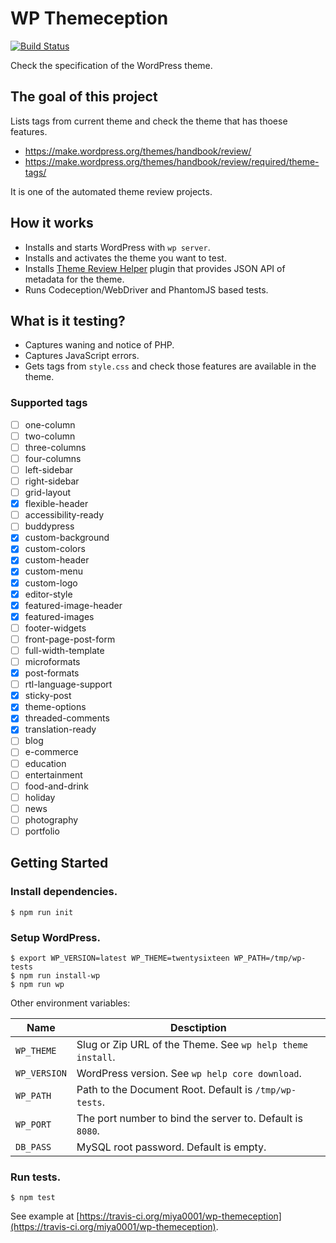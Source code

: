 # WP Themeception

[![Build Status](https://travis-ci.org/miya0001/wp-themeception.svg?branch=master)](https://travis-ci.org/miya0001/wp-themeception)

Check the specification of the WordPress theme.

## The goal of this project

Lists tags from current theme and check the theme that has thoese features.

* https://make.wordpress.org/themes/handbook/review/
* https://make.wordpress.org/themes/handbook/review/required/theme-tags/

It is one of the automated theme review projects.

## How it works

* Installs and starts WordPress with `wp server`.
* Installs and activates the theme you want to test.
* Installs [Theme Review Helper](https://github.com/miya0001/theme-review-helper) plugin that provides JSON API of metadata for the theme.
* Runs Codeception/WebDriver and PhantomJS based tests.

## What is it testing?

* Captures waning and notice of PHP.
* Captures JavaScript errors.
* Gets tags from `style.css` and check those features are available in the theme.

### Supported tags

* [ ] one-column
* [ ] two-column
* [ ] three-columns
* [ ] four-columns
* [ ] left-sidebar
* [ ] right-sidebar
* [ ] grid-layout
* [x] flexible-header
* [ ] accessibility-ready
* [ ] buddypress
* [x] custom-background
* [x] custom-colors
* [x] custom-header
* [x] custom-menu
* [x] custom-logo
* [x] editor-style
* [x] featured-image-header
* [x] featured-images
* [ ] footer-widgets
* [ ] front-page-post-form
* [ ] full-width-template
* [ ] microformats
* [x] post-formats
* [ ] rtl-language-support
* [x] sticky-post
* [x] theme-options
* [x] threaded-comments
* [x] translation-ready
* [ ] blog
* [ ] e-commerce
* [ ] education
* [ ] entertainment
* [ ] food-and-drink
* [ ] holiday
* [ ] news
* [ ] photography
* [ ] portfolio

## Getting Started

### Install dependencies.

```
$ npm run init
```

### Setup WordPress.

```
$ export WP_VERSION=latest WP_THEME=twentysixteen WP_PATH=/tmp/wp-tests
$ npm run install-wp
$ npm run wp
```

Other environment variables:

| Name         | Desctiption                                                |
|--------------|------------------------------------------------------------|
| `WP_THEME`   | Slug or Zip URL of the Theme. See `wp help theme install`. |
| `WP_VERSION` | WordPress version. See `wp help core download`.            |
| `WP_PATH`    | Path to the Document Root. Default is `/tmp/wp-tests`.     |
| `WP_PORT`    | The port number to bind the server to. Default is `8080`.  |
| `DB_PASS`    | MySQL root password. Default is empty.                     |

### Run tests.

```
$ npm test
```

See example at [https://travis-ci.org/miya0001/wp-themeception](https://travis-ci.org/miya0001/wp-themeception).
